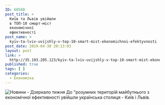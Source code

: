 ```yaml
---
ID: 60588
post_title: >
  Київ та Львів увійшли
  в ТОП-10 смарт-міст
  економічної
  ефективності
post_name: >
  kyiv-ta-lviv-uvijshly-v-top-10-smart-mist-ekonomichnoi-efektyvnosti
post_date: 2019-04-30 20:13:03
layout: post
link: >
  http://35.193.205.123/kyiv-ta-lviv-uvijshly-v-top-10-smart-mist-ekonomichnoi-efektyvnosti/
published: true
tags: [ ]
categories:
  - Економіка
---
```

 <img src="https://image.zn.ua/media/images/645x426/Dec2018/218872.jpg" alt="Новини - Дзеркало тижня"/> До "розумних територій майбутнього з економічної ефективності увійшли українська столиця - Київ і Львів. 